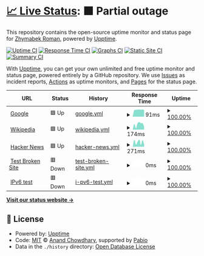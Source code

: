 # [📈 Live Status](https://ZhymabekRoman.github.io/status): <!--live status--> **🟧 Partial outage**

This repository contains the open-source uptime monitor and status page for [Zhymabek Roman](https://zhymabekroman.github.io), powered by [Upptime](https://github.com/upptime/upptime).

[![Uptime CI](https://github.com/ZhymabekRoman/status/workflows/Uptime%20CI/badge.svg)](https://github.com/ZhymabekRoman/status/actions?query=workflow%3A%22Uptime+CI%22)
[![Response Time CI](https://github.com/ZhymabekRoman/status/workflows/Response%20Time%20CI/badge.svg)](https://github.com/ZhymabekRoman/status/actions?query=workflow%3A%22Response+Time+CI%22)
[![Graphs CI](https://github.com/ZhymabekRoman/status/workflows/Graphs%20CI/badge.svg)](https://github.com/ZhymabekRoman/status/actions?query=workflow%3A%22Graphs+CI%22)
[![Static Site CI](https://github.com/ZhymabekRoman/status/workflows/Static%20Site%20CI/badge.svg)](https://github.com/ZhymabekRoman/status/actions?query=workflow%3A%22Static+Site+CI%22)
[![Summary CI](https://github.com/ZhymabekRoman/status/workflows/Summary%20CI/badge.svg)](https://github.com/ZhymabekRoman/status/actions?query=workflow%3A%22Summary+CI%22)

With [Upptime](https://upptime.js.org), you can get your own unlimited and free uptime monitor and status page, powered entirely by a GitHub repository. We use [Issues](https://github.com/ZhymabekRoman/status/issues) as incident reports, [Actions](https://github.com/ZhymabekRoman/status/actions) as uptime monitors, and [Pages](https://ZhymabekRoman.github.io/status) for the status page.

<!--start: status pages-->
<!-- This summary is generated by Upptime (https://github.com/upptime/upptime) -->
<!-- Do not edit this manually, your changes will be overwritten -->
<!-- prettier-ignore -->
| URL | Status | History | Response Time | Uptime |
| --- | ------ | ------- | ------------- | ------ |
| <img alt="" src="https://icons.duckduckgo.com/ip3/www.google.com.ico" height="13"> [Google](https://www.google.com) | 🟩 Up | [google.yml](https://github.com/ZhymabekRoman/status/commits/HEAD/history/google.yml) | <details><summary><img alt="Response time graph" src="./graphs/google/response-time-week.png" height="20"> 91ms</summary><br><a href="https://ZhymabekRoman.github.io/status/history/google"><img alt="Response time 93" src="https://img.shields.io/endpoint?url=https%3A%2F%2Fraw.githubusercontent.com%2FZhymabekRoman%2Fstatus%2FHEAD%2Fapi%2Fgoogle%2Fresponse-time.json"></a><br><a href="https://ZhymabekRoman.github.io/status/history/google"><img alt="24-hour response time 93" src="https://img.shields.io/endpoint?url=https%3A%2F%2Fraw.githubusercontent.com%2FZhymabekRoman%2Fstatus%2FHEAD%2Fapi%2Fgoogle%2Fresponse-time-day.json"></a><br><a href="https://ZhymabekRoman.github.io/status/history/google"><img alt="7-day response time 91" src="https://img.shields.io/endpoint?url=https%3A%2F%2Fraw.githubusercontent.com%2FZhymabekRoman%2Fstatus%2FHEAD%2Fapi%2Fgoogle%2Fresponse-time-week.json"></a><br><a href="https://ZhymabekRoman.github.io/status/history/google"><img alt="30-day response time 89" src="https://img.shields.io/endpoint?url=https%3A%2F%2Fraw.githubusercontent.com%2FZhymabekRoman%2Fstatus%2FHEAD%2Fapi%2Fgoogle%2Fresponse-time-month.json"></a><br><a href="https://ZhymabekRoman.github.io/status/history/google"><img alt="1-year response time 93" src="https://img.shields.io/endpoint?url=https%3A%2F%2Fraw.githubusercontent.com%2FZhymabekRoman%2Fstatus%2FHEAD%2Fapi%2Fgoogle%2Fresponse-time-year.json"></a></details> | <details><summary><a href="https://ZhymabekRoman.github.io/status/history/google">100.00%</a></summary><a href="https://ZhymabekRoman.github.io/status/history/google"><img alt="All-time uptime 100.00%" src="https://img.shields.io/endpoint?url=https%3A%2F%2Fraw.githubusercontent.com%2FZhymabekRoman%2Fstatus%2FHEAD%2Fapi%2Fgoogle%2Fuptime.json"></a><br><a href="https://ZhymabekRoman.github.io/status/history/google"><img alt="24-hour uptime 100.00%" src="https://img.shields.io/endpoint?url=https%3A%2F%2Fraw.githubusercontent.com%2FZhymabekRoman%2Fstatus%2FHEAD%2Fapi%2Fgoogle%2Fuptime-day.json"></a><br><a href="https://ZhymabekRoman.github.io/status/history/google"><img alt="7-day uptime 100.00%" src="https://img.shields.io/endpoint?url=https%3A%2F%2Fraw.githubusercontent.com%2FZhymabekRoman%2Fstatus%2FHEAD%2Fapi%2Fgoogle%2Fuptime-week.json"></a><br><a href="https://ZhymabekRoman.github.io/status/history/google"><img alt="30-day uptime 100.00%" src="https://img.shields.io/endpoint?url=https%3A%2F%2Fraw.githubusercontent.com%2FZhymabekRoman%2Fstatus%2FHEAD%2Fapi%2Fgoogle%2Fuptime-month.json"></a><br><a href="https://ZhymabekRoman.github.io/status/history/google"><img alt="1-year uptime 100.00%" src="https://img.shields.io/endpoint?url=https%3A%2F%2Fraw.githubusercontent.com%2FZhymabekRoman%2Fstatus%2FHEAD%2Fapi%2Fgoogle%2Fuptime-year.json"></a></details>
| <img alt="" src="https://icons.duckduckgo.com/ip3/en.wikipedia.org.ico" height="13"> [Wikipedia](https://en.wikipedia.org) | 🟩 Up | [wikipedia.yml](https://github.com/ZhymabekRoman/status/commits/HEAD/history/wikipedia.yml) | <details><summary><img alt="Response time graph" src="./graphs/wikipedia/response-time-week.png" height="20"> 174ms</summary><br><a href="https://ZhymabekRoman.github.io/status/history/wikipedia"><img alt="Response time 254" src="https://img.shields.io/endpoint?url=https%3A%2F%2Fraw.githubusercontent.com%2FZhymabekRoman%2Fstatus%2FHEAD%2Fapi%2Fwikipedia%2Fresponse-time.json"></a><br><a href="https://ZhymabekRoman.github.io/status/history/wikipedia"><img alt="24-hour response time 225" src="https://img.shields.io/endpoint?url=https%3A%2F%2Fraw.githubusercontent.com%2FZhymabekRoman%2Fstatus%2FHEAD%2Fapi%2Fwikipedia%2Fresponse-time-day.json"></a><br><a href="https://ZhymabekRoman.github.io/status/history/wikipedia"><img alt="7-day response time 174" src="https://img.shields.io/endpoint?url=https%3A%2F%2Fraw.githubusercontent.com%2FZhymabekRoman%2Fstatus%2FHEAD%2Fapi%2Fwikipedia%2Fresponse-time-week.json"></a><br><a href="https://ZhymabekRoman.github.io/status/history/wikipedia"><img alt="30-day response time 248" src="https://img.shields.io/endpoint?url=https%3A%2F%2Fraw.githubusercontent.com%2FZhymabekRoman%2Fstatus%2FHEAD%2Fapi%2Fwikipedia%2Fresponse-time-month.json"></a><br><a href="https://ZhymabekRoman.github.io/status/history/wikipedia"><img alt="1-year response time 254" src="https://img.shields.io/endpoint?url=https%3A%2F%2Fraw.githubusercontent.com%2FZhymabekRoman%2Fstatus%2FHEAD%2Fapi%2Fwikipedia%2Fresponse-time-year.json"></a></details> | <details><summary><a href="https://ZhymabekRoman.github.io/status/history/wikipedia">100.00%</a></summary><a href="https://ZhymabekRoman.github.io/status/history/wikipedia"><img alt="All-time uptime 100.00%" src="https://img.shields.io/endpoint?url=https%3A%2F%2Fraw.githubusercontent.com%2FZhymabekRoman%2Fstatus%2FHEAD%2Fapi%2Fwikipedia%2Fuptime.json"></a><br><a href="https://ZhymabekRoman.github.io/status/history/wikipedia"><img alt="24-hour uptime 100.00%" src="https://img.shields.io/endpoint?url=https%3A%2F%2Fraw.githubusercontent.com%2FZhymabekRoman%2Fstatus%2FHEAD%2Fapi%2Fwikipedia%2Fuptime-day.json"></a><br><a href="https://ZhymabekRoman.github.io/status/history/wikipedia"><img alt="7-day uptime 100.00%" src="https://img.shields.io/endpoint?url=https%3A%2F%2Fraw.githubusercontent.com%2FZhymabekRoman%2Fstatus%2FHEAD%2Fapi%2Fwikipedia%2Fuptime-week.json"></a><br><a href="https://ZhymabekRoman.github.io/status/history/wikipedia"><img alt="30-day uptime 100.00%" src="https://img.shields.io/endpoint?url=https%3A%2F%2Fraw.githubusercontent.com%2FZhymabekRoman%2Fstatus%2FHEAD%2Fapi%2Fwikipedia%2Fuptime-month.json"></a><br><a href="https://ZhymabekRoman.github.io/status/history/wikipedia"><img alt="1-year uptime 100.00%" src="https://img.shields.io/endpoint?url=https%3A%2F%2Fraw.githubusercontent.com%2FZhymabekRoman%2Fstatus%2FHEAD%2Fapi%2Fwikipedia%2Fuptime-year.json"></a></details>
| <img alt="" src="https://icons.duckduckgo.com/ip3/news.ycombinator.com.ico" height="13"> [Hacker News](https://news.ycombinator.com) | 🟩 Up | [hacker-news.yml](https://github.com/ZhymabekRoman/status/commits/HEAD/history/hacker-news.yml) | <details><summary><img alt="Response time graph" src="./graphs/hacker-news/response-time-week.png" height="20"> 271ms</summary><br><a href="https://ZhymabekRoman.github.io/status/history/hacker-news"><img alt="Response time 305" src="https://img.shields.io/endpoint?url=https%3A%2F%2Fraw.githubusercontent.com%2FZhymabekRoman%2Fstatus%2FHEAD%2Fapi%2Fhacker-news%2Fresponse-time.json"></a><br><a href="https://ZhymabekRoman.github.io/status/history/hacker-news"><img alt="24-hour response time 347" src="https://img.shields.io/endpoint?url=https%3A%2F%2Fraw.githubusercontent.com%2FZhymabekRoman%2Fstatus%2FHEAD%2Fapi%2Fhacker-news%2Fresponse-time-day.json"></a><br><a href="https://ZhymabekRoman.github.io/status/history/hacker-news"><img alt="7-day response time 271" src="https://img.shields.io/endpoint?url=https%3A%2F%2Fraw.githubusercontent.com%2FZhymabekRoman%2Fstatus%2FHEAD%2Fapi%2Fhacker-news%2Fresponse-time-week.json"></a><br><a href="https://ZhymabekRoman.github.io/status/history/hacker-news"><img alt="30-day response time 283" src="https://img.shields.io/endpoint?url=https%3A%2F%2Fraw.githubusercontent.com%2FZhymabekRoman%2Fstatus%2FHEAD%2Fapi%2Fhacker-news%2Fresponse-time-month.json"></a><br><a href="https://ZhymabekRoman.github.io/status/history/hacker-news"><img alt="1-year response time 305" src="https://img.shields.io/endpoint?url=https%3A%2F%2Fraw.githubusercontent.com%2FZhymabekRoman%2Fstatus%2FHEAD%2Fapi%2Fhacker-news%2Fresponse-time-year.json"></a></details> | <details><summary><a href="https://ZhymabekRoman.github.io/status/history/hacker-news">100.00%</a></summary><a href="https://ZhymabekRoman.github.io/status/history/hacker-news"><img alt="All-time uptime 100.00%" src="https://img.shields.io/endpoint?url=https%3A%2F%2Fraw.githubusercontent.com%2FZhymabekRoman%2Fstatus%2FHEAD%2Fapi%2Fhacker-news%2Fuptime.json"></a><br><a href="https://ZhymabekRoman.github.io/status/history/hacker-news"><img alt="24-hour uptime 100.00%" src="https://img.shields.io/endpoint?url=https%3A%2F%2Fraw.githubusercontent.com%2FZhymabekRoman%2Fstatus%2FHEAD%2Fapi%2Fhacker-news%2Fuptime-day.json"></a><br><a href="https://ZhymabekRoman.github.io/status/history/hacker-news"><img alt="7-day uptime 100.00%" src="https://img.shields.io/endpoint?url=https%3A%2F%2Fraw.githubusercontent.com%2FZhymabekRoman%2Fstatus%2FHEAD%2Fapi%2Fhacker-news%2Fuptime-week.json"></a><br><a href="https://ZhymabekRoman.github.io/status/history/hacker-news"><img alt="30-day uptime 100.00%" src="https://img.shields.io/endpoint?url=https%3A%2F%2Fraw.githubusercontent.com%2FZhymabekRoman%2Fstatus%2FHEAD%2Fapi%2Fhacker-news%2Fuptime-month.json"></a><br><a href="https://ZhymabekRoman.github.io/status/history/hacker-news"><img alt="1-year uptime 100.00%" src="https://img.shields.io/endpoint?url=https%3A%2F%2Fraw.githubusercontent.com%2FZhymabekRoman%2Fstatus%2FHEAD%2Fapi%2Fhacker-news%2Fuptime-year.json"></a></details>
| <img alt="" src="https://icons.duckduckgo.com/ip3/thissitedoesnotexist.koj.co.ico" height="13"> [Test Broken Site](https://thissitedoesnotexist.koj.co) | 🟥 Down | [test-broken-site.yml](https://github.com/ZhymabekRoman/status/commits/HEAD/history/test-broken-site.yml) | <details><summary><img alt="Response time graph" src="./graphs/test-broken-site/response-time-week.png" height="20"> 0ms</summary><br><a href="https://ZhymabekRoman.github.io/status/history/test-broken-site"><img alt="Response time 0" src="https://img.shields.io/endpoint?url=https%3A%2F%2Fraw.githubusercontent.com%2FZhymabekRoman%2Fstatus%2FHEAD%2Fapi%2Ftest-broken-site%2Fresponse-time.json"></a><br><a href="https://ZhymabekRoman.github.io/status/history/test-broken-site"><img alt="24-hour response time 0" src="https://img.shields.io/endpoint?url=https%3A%2F%2Fraw.githubusercontent.com%2FZhymabekRoman%2Fstatus%2FHEAD%2Fapi%2Ftest-broken-site%2Fresponse-time-day.json"></a><br><a href="https://ZhymabekRoman.github.io/status/history/test-broken-site"><img alt="7-day response time 0" src="https://img.shields.io/endpoint?url=https%3A%2F%2Fraw.githubusercontent.com%2FZhymabekRoman%2Fstatus%2FHEAD%2Fapi%2Ftest-broken-site%2Fresponse-time-week.json"></a><br><a href="https://ZhymabekRoman.github.io/status/history/test-broken-site"><img alt="30-day response time 0" src="https://img.shields.io/endpoint?url=https%3A%2F%2Fraw.githubusercontent.com%2FZhymabekRoman%2Fstatus%2FHEAD%2Fapi%2Ftest-broken-site%2Fresponse-time-month.json"></a><br><a href="https://ZhymabekRoman.github.io/status/history/test-broken-site"><img alt="1-year response time 0" src="https://img.shields.io/endpoint?url=https%3A%2F%2Fraw.githubusercontent.com%2FZhymabekRoman%2Fstatus%2FHEAD%2Fapi%2Ftest-broken-site%2Fresponse-time-year.json"></a></details> | <details><summary><a href="https://ZhymabekRoman.github.io/status/history/test-broken-site">100.00%</a></summary><a href="https://ZhymabekRoman.github.io/status/history/test-broken-site"><img alt="All-time uptime 100.00%" src="https://img.shields.io/endpoint?url=https%3A%2F%2Fraw.githubusercontent.com%2FZhymabekRoman%2Fstatus%2FHEAD%2Fapi%2Ftest-broken-site%2Fuptime.json"></a><br><a href="https://ZhymabekRoman.github.io/status/history/test-broken-site"><img alt="24-hour uptime 100.00%" src="https://img.shields.io/endpoint?url=https%3A%2F%2Fraw.githubusercontent.com%2FZhymabekRoman%2Fstatus%2FHEAD%2Fapi%2Ftest-broken-site%2Fuptime-day.json"></a><br><a href="https://ZhymabekRoman.github.io/status/history/test-broken-site"><img alt="7-day uptime 100.00%" src="https://img.shields.io/endpoint?url=https%3A%2F%2Fraw.githubusercontent.com%2FZhymabekRoman%2Fstatus%2FHEAD%2Fapi%2Ftest-broken-site%2Fuptime-week.json"></a><br><a href="https://ZhymabekRoman.github.io/status/history/test-broken-site"><img alt="30-day uptime 100.00%" src="https://img.shields.io/endpoint?url=https%3A%2F%2Fraw.githubusercontent.com%2FZhymabekRoman%2Fstatus%2FHEAD%2Fapi%2Ftest-broken-site%2Fuptime-month.json"></a><br><a href="https://ZhymabekRoman.github.io/status/history/test-broken-site"><img alt="1-year uptime 100.00%" src="https://img.shields.io/endpoint?url=https%3A%2F%2Fraw.githubusercontent.com%2FZhymabekRoman%2Fstatus%2FHEAD%2Fapi%2Ftest-broken-site%2Fuptime-year.json"></a></details>
| <img alt="" src="https://icons.duckduckgo.com/ip3/null.ico" height="13"> [IPv6 test](forwardemail.net) | 🟥 Down | [i-pv6-test.yml](https://github.com/ZhymabekRoman/status/commits/HEAD/history/i-pv6-test.yml) | <details><summary><img alt="Response time graph" src="./graphs/i-pv6-test/response-time-week.png" height="20"> 0ms</summary><br><a href="https://ZhymabekRoman.github.io/status/history/i-pv6-test"><img alt="Response time 0" src="https://img.shields.io/endpoint?url=https%3A%2F%2Fraw.githubusercontent.com%2FZhymabekRoman%2Fstatus%2FHEAD%2Fapi%2Fi-pv6-test%2Fresponse-time.json"></a><br><a href="https://ZhymabekRoman.github.io/status/history/i-pv6-test"><img alt="24-hour response time 0" src="https://img.shields.io/endpoint?url=https%3A%2F%2Fraw.githubusercontent.com%2FZhymabekRoman%2Fstatus%2FHEAD%2Fapi%2Fi-pv6-test%2Fresponse-time-day.json"></a><br><a href="https://ZhymabekRoman.github.io/status/history/i-pv6-test"><img alt="7-day response time 0" src="https://img.shields.io/endpoint?url=https%3A%2F%2Fraw.githubusercontent.com%2FZhymabekRoman%2Fstatus%2FHEAD%2Fapi%2Fi-pv6-test%2Fresponse-time-week.json"></a><br><a href="https://ZhymabekRoman.github.io/status/history/i-pv6-test"><img alt="30-day response time 0" src="https://img.shields.io/endpoint?url=https%3A%2F%2Fraw.githubusercontent.com%2FZhymabekRoman%2Fstatus%2FHEAD%2Fapi%2Fi-pv6-test%2Fresponse-time-month.json"></a><br><a href="https://ZhymabekRoman.github.io/status/history/i-pv6-test"><img alt="1-year response time 0" src="https://img.shields.io/endpoint?url=https%3A%2F%2Fraw.githubusercontent.com%2FZhymabekRoman%2Fstatus%2FHEAD%2Fapi%2Fi-pv6-test%2Fresponse-time-year.json"></a></details> | <details><summary><a href="https://ZhymabekRoman.github.io/status/history/i-pv6-test">100.00%</a></summary><a href="https://ZhymabekRoman.github.io/status/history/i-pv6-test"><img alt="All-time uptime 100.00%" src="https://img.shields.io/endpoint?url=https%3A%2F%2Fraw.githubusercontent.com%2FZhymabekRoman%2Fstatus%2FHEAD%2Fapi%2Fi-pv6-test%2Fuptime.json"></a><br><a href="https://ZhymabekRoman.github.io/status/history/i-pv6-test"><img alt="24-hour uptime 100.00%" src="https://img.shields.io/endpoint?url=https%3A%2F%2Fraw.githubusercontent.com%2FZhymabekRoman%2Fstatus%2FHEAD%2Fapi%2Fi-pv6-test%2Fuptime-day.json"></a><br><a href="https://ZhymabekRoman.github.io/status/history/i-pv6-test"><img alt="7-day uptime 100.00%" src="https://img.shields.io/endpoint?url=https%3A%2F%2Fraw.githubusercontent.com%2FZhymabekRoman%2Fstatus%2FHEAD%2Fapi%2Fi-pv6-test%2Fuptime-week.json"></a><br><a href="https://ZhymabekRoman.github.io/status/history/i-pv6-test"><img alt="30-day uptime 100.00%" src="https://img.shields.io/endpoint?url=https%3A%2F%2Fraw.githubusercontent.com%2FZhymabekRoman%2Fstatus%2FHEAD%2Fapi%2Fi-pv6-test%2Fuptime-month.json"></a><br><a href="https://ZhymabekRoman.github.io/status/history/i-pv6-test"><img alt="1-year uptime 100.00%" src="https://img.shields.io/endpoint?url=https%3A%2F%2Fraw.githubusercontent.com%2FZhymabekRoman%2Fstatus%2FHEAD%2Fapi%2Fi-pv6-test%2Fuptime-year.json"></a></details>

<!--end: status pages-->

[**Visit our status website →**](https://ZhymabekRoman.github.io/status)

## 📄 License

- Powered by: [Upptime](https://github.com/upptime/upptime)
- Code: [MIT](./LICENSE) © [Anand Chowdhary](https://anandchowdhary.com), supported by [Pabio](https://pabio.com)
- Data in the `./history` directory: [Open Database License](https://opendatacommons.org/licenses/odbl/1-0/)

